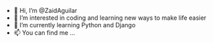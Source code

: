 - 👋 Hi, I’m @ZaidAguilar
- 👀 I’m interested in coding and learning new ways to make life easier
- 🌱 I’m currently learning Python and Django
- 📫 You can find me ...


